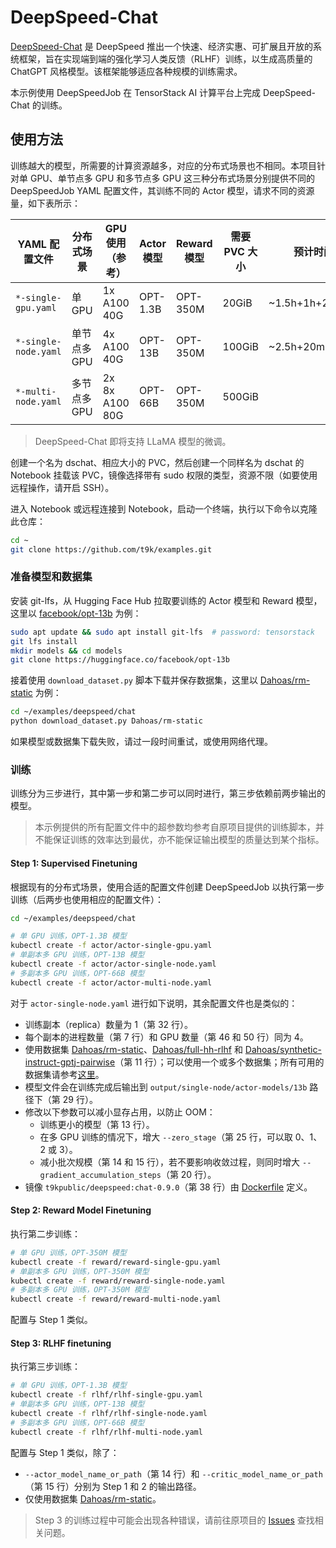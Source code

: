 # DeepSpeed-Chat

[DeepSpeed-Chat](https://github.com/microsoft/DeepSpeedExamples/tree/master/applications/DeepSpeed-Chat) 是 DeepSpeed 推出一个快速、经济实惠、可扩展且开放的系统框架，旨在实现端到端的强化学习人类反馈（RLHF）训练，以生成高质量的 ChatGPT 风格模型。该框架能够适应各种规模的训练需求。

本示例使用 DeepSpeedJob 在 TensorStack AI 计算平台上完成 DeepSpeed-Chat 的训练。

## 使用方法

训练越大的模型，所需要的计算资源越多，对应的分布式场景也不相同。本项目针对单 GPU、单节点多 GPU 和多节点多 GPU 这三种分布式场景分别提供不同的 DeepSpeedJob YAML 配置文件，其训练不同的 Actor 模型，请求不同的资源量，如下表所示：

| YAML 配置文件        | 分布式场景   | GPU 使用（参考） | Actor 模型 | Reward 模型 | 需要 PVC 大小 | 预计时间        |
| -------------------- | ------------ | ---------------- | ---------- | ----------- | ------------- | --------------- |
| `*-single-gpu.yaml`  | 单 GPU       | 1x A100 40G      | OPT-1.3B   | OPT-350M    | 20GiB         | ~1.5h+1h+2h     |
| `*-single-node.yaml` | 单节点多 GPU | 4x A100 40G      | OPT-13B    | OPT-350M    | 100GiB        | ~2.5h+20min+11h |
| `*-multi-node.yaml`  | 多节点多 GPU | 2x 8x A100 80G   | OPT-66B    | OPT-350M    | 500GiB        |                 |

> DeepSpeed-Chat 即将支持 LLaMA 模型的微调。

创建一个名为 dschat、相应大小的 PVC，然后创建一个同样名为 dschat 的 Notebook 挂载该 PVC，镜像选择带有 sudo 权限的类型，资源不限（如要使用远程操作，请开启 SSH）。

进入 Notebook 或远程连接到 Notebook，启动一个终端，执行以下命令以克隆此仓库：

```bash
cd ~
git clone https://github.com/t9k/examples.git
```

### 准备模型和数据集

安装 git-lfs，从 Hugging Face Hub 拉取要训练的 Actor 模型和 Reward 模型，这里以 [facebook/opt-13b](https://huggingface.co/facebook/opt-13b) 为例：

```bash
sudo apt update && sudo apt install git-lfs  # password: tensorstack
git lfs install
mkdir models && cd models
git clone https://huggingface.co/facebook/opt-13b
```

接着使用 `download_dataset.py` 脚本下载并保存数据集，这里以 [Dahoas/rm-static](https://huggingface.co/datasets/Dahoas/rm-static) 为例：

```bash
cd ~/examples/deepspeed/chat
python download_dataset.py Dahoas/rm-static
```

如果模型或数据集下载失败，请过一段时间重试，或使用网络代理。

### 训练

训练分为三步进行，其中第一步和第二步可以同时进行，第三步依赖前两步输出的模型。

> 本示例提供的所有配置文件中的超参数均参考自原项目提供的训练脚本，并不能保证训练的效率达到最优，亦不能保证输出模型的质量达到某个指标。

#### Step 1: Supervised Finetuning

根据现有的分布式场景，使用合适的配置文件创建 DeepSpeedJob 以执行第一步训练（后两步也使用相应的配置文件）：

```bash
cd ~/examples/deepspeed/chat

# 单 GPU 训练，OPT-1.3B 模型
kubectl create -f actor/actor-single-gpu.yaml
# 单副本多 GPU 训练，OPT-13B 模型
kubectl create -f actor/actor-single-node.yaml
# 多副本多 GPU 训练，OPT-66B 模型
kubectl create -f actor/actor-multi-node.yaml
```

对于 `actor-single-node.yaml` 进行如下说明，其余配置文件也是类似的：

* 训练副本（replica）数量为 1（第 32 行）。
* 每个副本的进程数量（第 7 行）和 GPU 数量（第 46 和 50 行）同为 4。
* 使用数据集 [Dahoas/rm-static](https://huggingface.co/datasets/Dahoas/rm-static)、[Dahoas/full-hh-rlhf](https://huggingface.co/datasets/Dahoas/full-hh-rlhf) 和 [Dahoas/synthetic-instruct-gptj-pairwise](https://huggingface.co/datasets/Dahoas/synthetic-instruct-gptj-pairwise)（第 11 行）；可以使用一个或多个数据集；所有可用的数据集请参考[这里](./utils/data/data_utils.py#L20)。
* 模型文件会在训练完成后输出到 `output/single-node/actor-models/13b` 路径下（第 29 行）。
* 修改以下参数可以减小显存占用，以防止 OOM：
    * 训练更小的模型（第 13 行）。
    * 在多 GPU 训练的情况下，增大 `--zero_stage`（第 25 行，可以取 0、1、2 或 3）。
    * 减小批次规模（第 14 和 15 行），若不要影响收敛过程，则同时增大 `--gradient_accumulation_steps`（第 20 行）。
* 镜像 `t9kpublic/deepspeed:chat-0.9.0`（第 38 行）由 [Dockerfile](./Dockerfile) 定义。

#### Step 2: Reward Model Finetuning

执行第二步训练：

```bash
# 单 GPU 训练，OPT-350M 模型
kubectl create -f reward/reward-single-gpu.yaml
# 单副本多 GPU 训练，OPT-350M 模型
kubectl create -f reward/reward-single-node.yaml
# 多副本多 GPU 训练，OPT-350M 模型
kubectl create -f reward/reward-multi-node.yaml
```

配置与 Step 1 类似。

#### Step 3: RLHF finetuning

执行第三步训练：

```bash
# 单 GPU 训练，OPT-1.3B 模型
kubectl create -f rlhf/rlhf-single-gpu.yaml
# 单副本多 GPU 训练，OPT-13B 模型
kubectl create -f rlhf/rlhf-single-node.yaml
# 多副本多 GPU 训练，OPT-66B 模型
kubectl create -f rlhf/rlhf-multi-node.yaml
```

配置与 Step 1 类似，除了：

* `--actor_model_name_or_path`（第 14 行）和 `--critic_model_name_or_path`（第 15 行）分别为 Step 1 和 2 的输出路径。
* 仅使用数据集 [Dahoas/rm-static](https://huggingface.co/datasets/Dahoas/rm-static)。

> Step 3 的训练过程中可能会出现各种错误，请前往原项目的 [Issues](https://github.com/microsoft/DeepSpeedExamples/issues) 查找相关问题。
